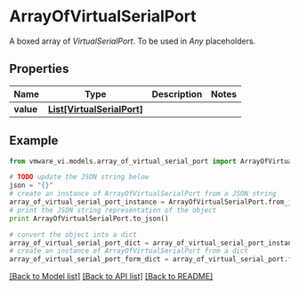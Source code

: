 # ArrayOfVirtualSerialPort

A boxed array of *VirtualSerialPort*. To be used in *Any* placeholders. 

## Properties
Name | Type | Description | Notes
------------ | ------------- | ------------- | -------------
**value** | [**List[VirtualSerialPort]**](VirtualSerialPort.md) |  | 

## Example

```python
from vmware_vi.models.array_of_virtual_serial_port import ArrayOfVirtualSerialPort

# TODO update the JSON string below
json = "{}"
# create an instance of ArrayOfVirtualSerialPort from a JSON string
array_of_virtual_serial_port_instance = ArrayOfVirtualSerialPort.from_json(json)
# print the JSON string representation of the object
print ArrayOfVirtualSerialPort.to_json()

# convert the object into a dict
array_of_virtual_serial_port_dict = array_of_virtual_serial_port_instance.to_dict()
# create an instance of ArrayOfVirtualSerialPort from a dict
array_of_virtual_serial_port_form_dict = array_of_virtual_serial_port.from_dict(array_of_virtual_serial_port_dict)
```
[[Back to Model list]](../README.md#documentation-for-models) [[Back to API list]](../README.md#documentation-for-api-endpoints) [[Back to README]](../README.md)


